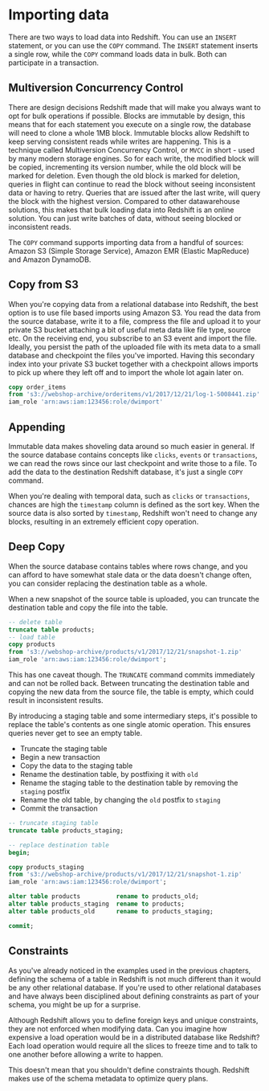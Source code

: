 # Importing data

There are two ways to load data into Redshift. You can use an `INSERT` statement, or you can use the `COPY` command. The `INSERT` statement inserts a single row, while the `COPY` command loads data in bulk. Both can participate in a transaction.

## Multiversion Concurrency Control

There are design decisions Redshift made that will make you always want to opt for bulk operations if possible. Blocks are immutable by design, this means that for each statement you execute on a single row, the database will need to clone a whole 1MB block. Immutable blocks allow Redshift to keep serving consistent reads while writes are happening. This is a technique called Multiversion Concurrency Control, or `MVCC` in short - used by many modern storage engines. So for each write, the modified block will be copied, incrementing its version number, while the old block will be marked for deletion. Even though the old block is marked for deletion, queries in flight can continue to read the block without seeing inconsistent data or having to retry. Queries that are issued after the last write, will query the block with the highest version. Compared to other datawarehouse solutions, this makes that bulk loading data into Redshift is an online solution. You can just write batches of data, without seeing blocked or inconsistent reads.

The `COPY` command supports importing data from a handful of sources: Amazon S3 (Simple Storage Service), Amazon EMR (Elastic MapReduce) and Amazon DynamoDB.

## Copy from S3

When you're copying data from a relational database into Redshift, the best option is to use file based imports using Amazon S3. You read the data from the source database, write it to a file, compress the file and upload it to your private S3 bucket attaching a bit of useful meta data like file type, source etc. On the receiving end, you subscribe to an S3 event and import the file. Ideally, you persist the path of the uploaded file with its meta data to a small database and checkpoint the files you've imported. Having this secondary index into your private S3 bucket together with a checkpoint allows imports to pick up where they left off and to import the whole lot again later on.

```sql
copy order_items
from 's3://webshop-archive/orderitems/v1/2017/12/21/log-1-5008441.zip'
iam_role 'arn:aws:iam:123456:role/dwimport'
```

## Appending

Immutable data makes shoveling data around so much easier in general. If the source database contains concepts like `clicks`, `events` or `transactions`, we can read the rows since our last checkpoint and write those to a file. To add the data to the destination Redshift database, it's just a single `COPY` command.

When you're dealing with temporal data, such as `clicks` or `transactions`, chances are high the `timestamp` column is defined as the sort key. When the source data is also sorted by `timestamp`, Redshift won't need to change any blocks, resulting in an extremely efficient copy operation.

## Deep Copy

When the source database contains tables where rows change, and you can afford to have somewhat stale data or the data doesn't change often, you can consider replacing the destination table as a whole.

When a new snapshot of the source table is uploaded, you can truncate the destination table and copy the file into the table.

```sql
-- delete table
truncate table products;
-- load table
copy products
from 's3://webshop-archive/products/v1/2017/12/21/snapshot-1.zip'
iam_role 'arn:aws:iam:123456:role/dwimport';
```

This has one caveat though. The `TRUNCATE` command commits immediately and can not be rolled back. Between truncating the destination table and copying the new data from the source file, the table is empty, which could result in inconsistent results.

By introducing a staging table and some intermediary steps, it's possible to replace the table's contents as one single atomic operation. This ensures queries never get to see an empty table.

- Truncate the staging table
- Begin a new transaction
- Copy the data to the staging table
- Rename the destination table, by postfixing it with `old`
- Rename the staging table to the destination table by removing the `staging` postfix
- Rename the old table, by changing the `old` postfix to `staging`
- Commit the transaction

```sql
-- truncate staging table
truncate table products_staging;

-- replace destination table
begin;

copy products_staging
from 's3://webshop-archive/products/v1/2017/12/21/snapshot-1.zip'
iam_role 'arn:aws:iam:123456:role/dwimport';

alter table products          rename to products_old;
alter table products_staging  rename to products;
alter table products_old      rename to products_staging;

commit;
```

## Constraints

As you've already noticed in the examples used in the previous chapters, defining the schema of a table in Redshift is not much different than it would be any other relational database. If you're used to other relational databases and have always been disciplined about defining constraints as part of your schema, you might be up for a surprise.

Although Redshift allows you to define foreign keys and unique constraints, they are not enforced when modifying data. Can you imagine how expensive a load operation would be in a distributed database like Redshift? Each load operation would require all the slices to freeze time and to talk to one another before allowing a write to happen.

This doesn't mean that you shouldn't define constraints though. Redshift makes use of the schema metadata to optimize query plans.